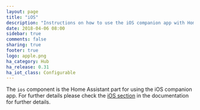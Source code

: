```yaml
---
layout: page
title: "iOS"
description: "Instructions on how to use the iOS companion app with Home Assistant."
date: 2018-04-06 08:00
sidebar: true
comments: false
sharing: true
footer: true
logo: apple.png
ha_category: Hub
ha_release: 0.31
ha_iot_class: Configurable
---
```


The `ios` component is the Home Assistant part for using the iOS companion app. For further details please check the [iOS section](/docs/ecosystem/ios/) in the documentation for further details.
